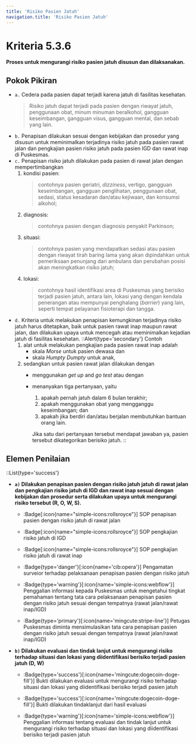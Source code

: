 ```yaml
---
title: 'Risiko Pasien Jatuh'
navigation.title: 'Risiko Pasien Jatuh'
---
```


# Kriteria 5.3.6 
**Proses untuk mengurangi risiko pasien jatuh disusun dan dilaksanakan.** 

## Pokok Pikiran 

- ``a.`` Cedera pada pasien dapat terjadi karena jatuh di fasilitas kesehatan. 
  > Risiko jatuh dapat terjadi pada pasien dengan riwayat jatuh, penggunaan obat, minum minuman beralkohol, gangguan keseimbangan, gangguan visus, gangguan mental, dan sebab yang lain. 
- ``b.`` Penapisan dilakukan sesuai dengan kebijakan dan prosedur yang disusun untuk  meminimalkan terjadinya risiko jatuh pada pasien rawat jalan dan pengkajian pasien risiko jatuh pada pasien IGD dan rawat inap di Puskesmas. 
- ``c.`` Penapisan risiko jatuh dilakukan pada pasien di rawat jalan dengan mempertimbangkan 
  1. kondisi pasien: 
     > contohnya pasien geriatri, *dizziness*, vertigo, gangguan keseimbangan, gangguan penglihatan, penggunaan obat, sedasi, status kesadaran dan/atau kejiwaan, dan konsumsi alkohol; 
  2. diagnosis: 
     > contohnya pasien dengan diagnosis penyakit Parkinson; 
  3. situasi: 
     > contohnya pasien yang mendapatkan sedasi atau pasien dengan riwayat tirah baring lama yang akan dipindahkan untuk pemeriksaan penunjang dari ambulans dan perubahan posisi akan meningkatkan risiko jatuh; 
  4. lokasi: 
     > contohnya hasil identifikasi area di Puskesmas yang berisiko  terjadi  pasien  jatuh, antara lain,  lokasi  yang  dengan  kendala penerangan atau mempunyai penghalang (*barrier*) yang lain, seperti tempat pelayanan fisioterapi dan tangga. 
- ``d.`` Kriteria untuk melakukan penapisan kemungkinan terjadinya risiko jatuh harus ditetapkan, baik untuk pasien rawat inap maupun rawat jalan, dan dilakukan upaya untuk mencegah atau meminimalkan kejadian jatuh di fasilitas kesehatan. 
  ::Alert{type='secondary'}
  Contoh 
  1. alat untuk melakukan pengkajian pada pasien rawat inap adalah 
       - skala *Morse* untuk pasien dewasa dan 
       - skala *Humpty Dumpty* untuk anak, 
  2. sedangkan untuk pasien rawat jalan dilakukan dengan 
     - menggunakan *get up* and  *go  test*  atau dengan 
     - menanyakan tiga pertanyaan, yaitu 
       1. apakah pernah jatuh dalam 6 bulan terakhir; 
       2. apakah menggunakan obat yang mengganggu keseimbangan; dan 
       3. apakah jika berdiri dan/atau berjalan membutuhkan bantuan orang lain. 
  
        Jika satu dari pertanyaan tersebut mendapat jawaban ya, pasien tersebut dikategorikan berisiko jatuh. 
  ::
## Elemen Penilaian 
::List{type='success'}
- **``a)`` Dilakukan penapisan pasien dengan risiko jatuh jatuh di rawat jalan dan pengkajian risiko jatuh di IGD dan rawat inap sesuai dengan kebijakan dan prosedur serta dilakukan upaya untuk mengurangi risiko tersebut (R, O, W, S).**
    - :Badge[:icon{name="simple-icons:rollsroyce"}] SOP penapisan pasien dengan risiko jatuh di rawat jalan 
    - :Badge[:icon{name="simple-icons:rollsroyce"}] SOP pengkajian risiko jatuh di IGD 
    - :Badge[:icon{name="simple-icons:rollsroyce"}] SOP pengkajian risiko jatuh di rawat inap 
     
    - :Badge{type='danger'}[:icon{name='cib:opera'}] Pengamatan surveior terhadap pelaksanaan penapisan pasien dengan risiko jatuh 
    - :Badge{type='warning'}[:icon{name='simple-icons:webflow'}] Penggalian informasi kepada Puskesmas untuk mengetahui tingkat pemahaman tentang tata cara pelaksanaan penapisan pasien dengan risiko jatuh sesuai dengan tempatnya (rawat jalan/rawat inap/IGD) 

    - :Badge{type='primary'}[:icon{name='mingcute:stripe-line'}] Petugas Puskesmas diminta mensimulasikan tata cara penapisan pasien dengan risiko jatuh sesuai dengan tempatnya (rawat jalan/rawat inap/IGD) 

- **``b)`` Dilakukan evaluasi dan tindak lanjut untuk mengurangi risiko terhadap situasi dan lokasi yang diidentifikasi berisiko terjadi pasien jatuh (D, W)** 

    - :Badge{type='success'}[:icon{name='mingcute:dogecoin-doge-fill'}] Bukti dilakukan evaluasi untuk mengurangi risiko terhadap situasi dan lokasi yang diidentifikasi berisiko terjadi pasien jatuh 
    - :Badge{type='success'}[:icon{name='mingcute:dogecoin-doge-fill'}] Bukti dilakukan tindaklanjut dari hasil evaluasi 
     
    - :Badge{type='warning'}[:icon{name='simple-icons:webflow'}] Penggalian informasi tentang evaluasi dan tindak lanjut untuk mengurangi risiko terhadap situasi dan lokasi yang diidentifikasi berisiko terjadi pasien jatuh 
